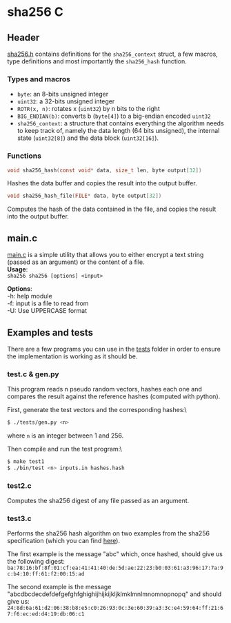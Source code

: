 # sha256 C

## Header

[sha256.h](src/sha256.h) contains definitions for the `sha256_context` struct, a few macros, type definitions and most importantly the `sha256_hash` function.

### Types and macros

- `byte`: an 8-bits unsigned integer
- `uint32`: a 32-bits unsigned integer
- `ROTR(x, n)`: rotates x (`uint32`) by n bits to the right
- `BIG_ENDIAN(b)`: converts b (`byte[4]`) to a big-endian encoded `uint32`
- `sha256_context`: a structure that contains everything the algorithm needs to keep track of, namely the data length (64 bits unsigned), the internal state (`uint32[8]`) and the data block (`uint32[16]`).

### Functions

```C
void sha256_hash(const void* data, size_t len, byte output[32])
```
Hashes the data buffer and copies the result into the output buffer.

```C
void sha256_hash_file(FILE* data, byte output[32])
```
Computes the hash of the data contained in the file, and copies the result into the output buffer.

## main.c

[main.c](src/main.c) is a simple utility that allows you to either encrypt a text string (passed as an argument) or the content of a file.\
__Usage__:\
`sha256 sha256 [options] <input>`

__Options__:\
-h: help module\
-f: input is a file to read from\
-U: Use UPPERCASE format

## Examples and tests

There are a few programs you can use in the [tests](tests) folder in order to ensure the implementation
is working as it should be.

### test.c & gen.py

This program reads n pseudo random vectors, hashes each one and compares the result against the reference hashes 
(computed with python).

First, generate the test vectors and the corresponding hashes:\
```bash
$ ./tests/gen.py <n>
```
where `n` is an integer between 1 and 256.

Then compile and run the test program:\
```bash
$ make test1
$ ./bin/test <n> inputs.in hashes.hash
```

### test2.c

Computes the sha256 digest of any file passed as an argument.

### test3.c

Performs the sha256 hash algorithm on two examples from the sha256 specification (which you 
can find [here](https://csrc.nist.gov/csrc/media/publications/fips/180/2/archive/2002-08-01/documents/fips180-2.pdf)).

The first example is the message "abc" which, once hashed, should give us the following digest:\
`ba:78:16:bf:8f:01:cf:ea:41:41:40:de:5d:ae:22:23:b0:03:61:a3:96:17:7a:9c:b4:10:ff:61:f2:00:15:ad`

The second example is the message "abcdbcdecdefdefgefghfghighijhijkijkljklmklmnlmnomnopnopq" and should give us:\
`24:8d:6a:61:d2:06:38:b8:e5:c0:26:93:0c:3e:60:39:a3:3c:e4:59:64:ff:21:67:f6:ec:ed:d4:19:db:06:c1`